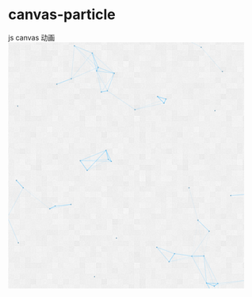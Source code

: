 # canvas-particle
js canvas 动画
![image](https://raw.githubusercontent.com/wokaowokao/canvas-particle/master/7.png)
